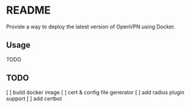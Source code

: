 # README

Provide a way to deploy the latest version of OpenVPN using Docker.

## Usage

TODO

## TODO

[ ] build docker image
[ ] cert & config file generator
[ ] add radius plugin support
[ ] add certbot

